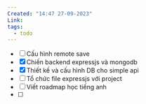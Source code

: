 ```yaml
---
Created: "14:47 27-09-2023"
Link: 
tags:
  - todo
---
```



- [ ] Cấu hình remote save
- [x] Chiến backend expressjs và mongodb 
- [x] Thiết kế và cấu hình DB cho simple api 
- [ ] Tổ chức file expressjs với project
- [ ] Viết roadmap học tiếng anh
- [ ]  



